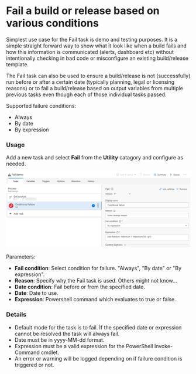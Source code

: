 # Fail a build or release based on various conditions #

Simplest use case for the Fail task is demo and testing purposes. It is a simple straight forward way to show what it look like when a build fails and how this information is communicated (alerts, dashboard etc) without intentionally checking in bad code or misconfigure an existing build/release template.

The Fail task can also be used to ensure a build/release is not (successfully) run before or after a certain date (typically planning, legal or licensing reasons) or to fail a build/release based on output variables from multiple previous tasks even though each of those individual tasks passed.

Supported failure conditions:
- Always
- By date
- By expression

### Usage ###

Add a new task and select **Fail** from the **Utility** catagory and configure as needed.

![Fail task configuration](../img/screen4.png)

Parameters:
 - **Fail condition**: Select condition for failure. "Always", "By date" or "By expression".
 - **Reason**: Specify why the Fail task is used. Others might not know...
 - **Date condition**: Fail before or from the specified date.
 - **Date**: Date to use.
 - **Expression**: Powershell command which evaluates to true or false. 

### Details

- Default mode for the task is to fail. If the specified date or expression cannot be resolved the task will always fail.
- Date must be in yyyy-MM-dd format.
- Expression must be a valid expression for the PowerShell Invoke-Command cmdlet.
- An error or warning will be logged depending on if failure condition is triggered or not.
